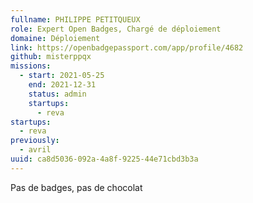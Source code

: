 ```yaml
---
fullname: PHILIPPE PETITQUEUX
role: Expert Open Badges, Chargé de déploiement
domaine: Déploiement
link: https://openbadgepassport.com/app/profile/4682
github: misterppqx
missions:
  - start: 2021-05-25
    end: 2021-12-31
    status: admin
    startups:
      - reva
startups:
  - reva
previously:
  - avril
uuid: ca8d5036-092a-4a8f-9225-44e71cbd3b3a
---
```

Pas de badges, pas de chocolat